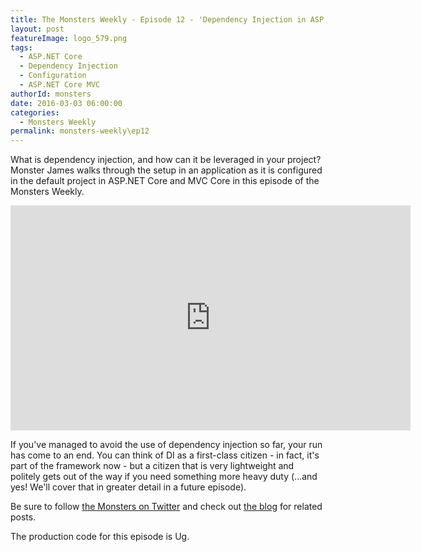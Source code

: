 ```yaml
---
title: The Monsters Weekly - Episode 12 - 'Dependency Injection in ASP.NET Core'
layout: post
featureImage: logo_579.png
tags: 
  - ASP.NET Core
  - Dependency Injection
  - Configuration
  - ASP.NET Core MVC 
authorId: monsters
date: 2016-03-03 06:00:00
categories:
  - Monsters Weekly
permalink: monsters-weekly\ep12
---
```


What is dependency injection, and how can it be leveraged in your project? Monster James walks through the setup in an application as it is configured in the default project in ASP.NET Core and MVC Core in this episode of the Monsters Weekly.

<!-- more -->

<iframe src="https://channel9.msdn.com/Series/aspnetmonsters/Episode-12-Dependency-Injection-in-ASPNET-Core/player" width="640" height="360" allowFullScreen frameBorder="0"></iframe>

If you've managed to avoid the use of dependency injection so far, your run has come to an end. You can think of DI as a first-class citizen - in fact, it's part of the framework now - but a citizen that is very lightweight and politely gets out of the way if you need something more heavy duty (...and yes! We'll cover that in greater detail in a future episode). 

Be sure to follow [the Monsters on Twitter](https://twitter.com/AspNetMonsters) and check out [the blog](http://aspnetmonsters.com) for related posts.

The production code for this episode is Ug.
